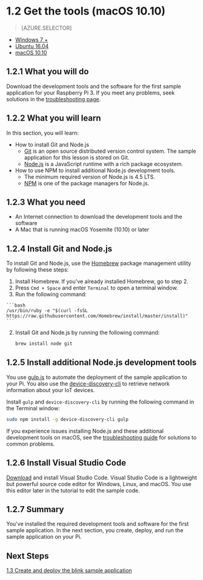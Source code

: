 <properties
 pageTitle="Get the tools (macOS 10.10) | Microsoft Azure"
 description="Download and install the necessary tools and software for the first sample application for your Pi on macOS."
 services="iot-hub"
 documentationCenter=""
 authors="shizn"
 manager="timlt"
 tags=""
 keywords=""/>

<tags
 ms.service="iot-hub"
 ms.devlang="multiple"
 ms.topic="article"
 ms.tgt_pltfrm="na"
 ms.workload="na"
 ms.date="10/21/2016"
 ms.author="xshi"/>

# 1.2 Get the tools (macOS 10.10)

> [AZURE.SELECTOR]
- [Windows 7 +](iot-hub-raspberry-pi-kit-node-lesson1-get-the-tools-win32.md)
- [Ubuntu 16.04](iot-hub-raspberry-pi-kit-node-lesson1-get-the-tools-ubuntu.md)
- [macOS 10.10](iot-hub-raspberry-pi-kit-node-lesson1-get-the-tools-mac.md)

## 1.2.1 What you will do

Download the development tools and the software for the first sample application for your Raspberry Pi 3. If you meet any problems, seek solutions in the [troubleshooting page](iot-hub-raspberry-pi-kit-node-troubleshooting.md).

## 1.2.2 What you will learn
In this section, you will learn:

- How to install Git and Node.js
    - [Git](https://git-scm.com) is an open source distributed version control system. The sample application for this lesson is stored on Git.
    - [Node.js](https://nodejs.org/en/) is a JavaScript runtime with a rich package ecosystem.
- How to use NPM to install additional Node.js development tools.
  - The minimum required version of Node.js is 4.5 LTS.
  - [NPM](https://www.npmjs.com) is one of the package managers for Node.js.

## 1.2.3 What you need

- An Internet connection to download the development tools and the software
- A Mac that is running macOS Yosemite (10.10) or later

## 1.2.4 Install Git and Node.js

To install Git and Node.js, use the [Homebrew](http://brew.sh) package management utility by following these steps:

1. Install Homebrew. If you've already installed Homebrew, go to step 2.
  1. Press `Cmd + Space` and enter `Terminal` to open a terminal window.
  2. Run the following command:

    ```bash
    /usr/bin/ruby -e "$(curl -fsSL https://raw.githubusercontent.com/Homebrew/install/master/install)"
    ```
2. Install Git and Node.js by running the following command:

    ```bash
    brew install node git
    ```

## 1.2.5 Install additional Node.js development tools

You use [gulp.js](http://gulpjs.com) to automate the deployment of the sample application to your Pi. You also use the [device-discovery-cli](https://github.com/Azure/device-discovery-cli) to retrieve network information about your IoT devices.

Install `gulp` and `device-discovery-cli` by running the following command in the Terminal window:

```bash
sudo npm install -g device-discovery-cli gulp
```

If you experience issues installing Node.js and these additional development tools on macOS, see the [troubleshooting guide](iot-hub-raspberry-pi-kit-node-troubleshooting.md) for solutions to common problems.

## 1.2.6 Install Visual Studio Code

[Download](https://code.visualstudio.com/docs/setup/osx) and install Visual Studio Code. Visual Studio Code is a lightweight but powerful source code editor for Windows, Linux, and macOS. You use this editor later in the tutorial to edit the sample code.

## 1.2.7 Summary

You've installed the required development tools and software for the first sample application. In the next section, you create, deploy, and run the sample application on your Pi.

## Next Steps

[1.3 Create and deploy the blink sample application](iot-hub-raspberry-pi-kit-node-lesson1-deploy-blink-app.md)
